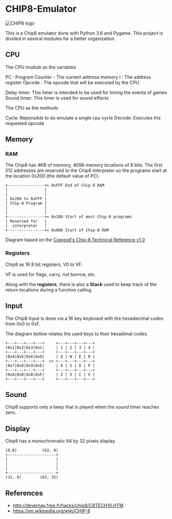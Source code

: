 # CHIP8-Emulator
![CHIP8 logo](https://lh3.googleusercontent.com/proxy/qjht3M2ykiJgaJs6pOteCleRm5t-blsgDTb21ugkm8d1cpQMh_17Wbswum3PYbQPqaeSpa3SwDHCtCeE04jzC77i5QHiJKZUJG_SR5Fk7Q)

This is a Chip8 emulator done with Python 3.6 and Pygame.
This project is divided in several modules for a better organization.

## CPU
The CPU module as the variables

PC     : Program Counter - The current address memory
I      : The address register
Opcode : The opcode that will be executed by the CPU

Delay timer: This timer is intended to be used for timing the events of games
Sound timer: This timer is used for sound effects

The CPU as the methods

Cycle:  Reponsible to do emulate a single cpu cycle
Decode: Executes the requested opcode

## Memory

### RAM
The Chip8 has 4KB of memory, 4096 memory locations of 8 bits.
The first 512 addresses are reserved to the Chip8 interpreter so the programs start at the location 
0x200 (the default value of _PC_).

    +----------------+= 0xFFF End of Chip-8 RAM
    |                |
    |                |
    | 0x200 to 0xFFF |
    | Chip-8 Program |
    |                |
    |                |
    +----------------+= 0x200 Start of most Chip-8 programs
    | Reserved for   |
    |  interpreter   |
    +----------------+= 0x000 Start of Chip-8 RAM

Diagram based on the [Cowgod's Chip-8 Technical Reference v1.0](http://devernay.free.fr/hacks/chip8/C8TECH10.HTM)

### Registers
Chip8 as 16 8 bit registers, V0 to VF.

VF is used for flags, carry, not borrow, etc.

Along with the **registers**, there is also a **Stack** used to keep track of the return locations during a function calling.

## Input

The Chip8 Input is done via a 16 key keyboard with the hexadecimal codes from 0x0 to 0xF.

The diagram bellow relates the used keys to their hexadimal codes.
    
    
    +---+---+---+---+     +---+---+---+---+
    |0x1|0x2|0x3|0xC|     | 1 | 2 | 3 | 4 |
    +---+---+---+---+     +---+---+---+---+
    |0x4|0x5|0x6|0xD|     | Q | W | E | R | 
    +---+---+---+---+  >> +---+---+---+---+ 
    |0x7|0x8|0x9|0xE|     | A | S | D | F | 
    +---+---+---+---+     +---+---+---+---+
    |0xA|0x0|0xB|0xF|     | Z | X | C | V |
    +---+---+---+---+     +---+---+---+---+
    
## Sound

Chip8 supports only a beep that is played when the _sound timer_ reaches zero.

## Display

Chip8 has a monochromatic 64 by 32 pixels display.

    (0,0)           (63, 0)     
    +---------------------+
    |                     |
    |                     |
    |                     |
    +---------------------+
    (31, 0)        (63, 32)
    
## References

- http://devernay.free.fr/hacks/chip8/C8TECH10.HTM
- https://en.wikipedia.org/wiki/CHIP-8
